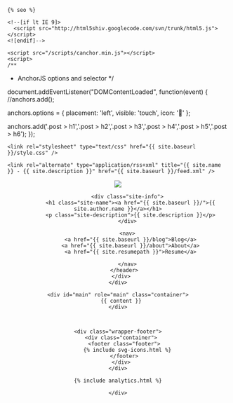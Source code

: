 <!DOCTYPE html>
<html>
  <head>
    <title>{% if page.title %}{{ page.title }} – {% endif %}{{ site.name }} – {{ site.description }}</title>

   
    
    {% seo %}

    <!--[if lt IE 9]>
      <script src="http://html5shiv.googlecode.com/svn/trunk/html5.js"></script>
    <![endif]-->

    <script src="/scripts/canchor.min.js"></script>
    <script>
    /**
   * AnchorJS options and selector
 */

document.addEventListener("DOMContentLoaded", function(event) {
  //anchors.add();
  
  anchors.options = {
  placement: 'left',
  visible: 'touch',
  icon: ''
};
  
  anchors.add('.post > h1','.post > h2','.post > h3','.post > h4','.post > h5','.post > h6');
});

</script>
    
    <link rel="stylesheet" type="text/css" href="{{ site.baseurl }}/style.css" />
    
    <link rel="alternate" type="application/rss+xml" title="{{ site.name }} - {{ site.description }}" href="{{ site.baseurl }}/feed.xml" />

    
  </head>
  <script>anchors.options.placement = 'left';anchors.add('.post-content > h2, .post-content > h3, .post-content > h4, .post-content > h5, .post-content > h6');</script>
  <body>
  <div id="bg">
      <img src="{{ page.bgimg}}" alt="">
  </div>
  <div id="page-wrap">
    <div class="wrapper-masthead">
      <div class="container">
        <header class="masthead clearfix">
          <a href="{{ site.baseurl }}/" class="site-avatar"><img src="{{ site.avatar }}" /></a>

          <div class="site-info">
            <h1 class="site-name"><a href="{{ site.baseurl }}/">{{ site.author.name }}</a></h1>
            <p class="site-description">{{ site.description }}</p>
          </div>

          <nav>
            <a href="{{ site.baseurl }}/blog">Blog</a>
            <a href="{{ site.baseurl }}/about">About</a>
            <a href="{{ site.resumepath }}">Resume</a>
            
          </nav>
        </header>
      </div>
    </div>
  
    <div id="main" role="main" class="container">
      {{ content }}
    </div>

  

    <div class="wrapper-footer">
      <div class="container">
        <footer class="footer">
          {% include svg-icons.html %}
        </footer>
      </div>
    </div>

    {% include analytics.html %}
    
    </div>
    
  </body>
</html>
